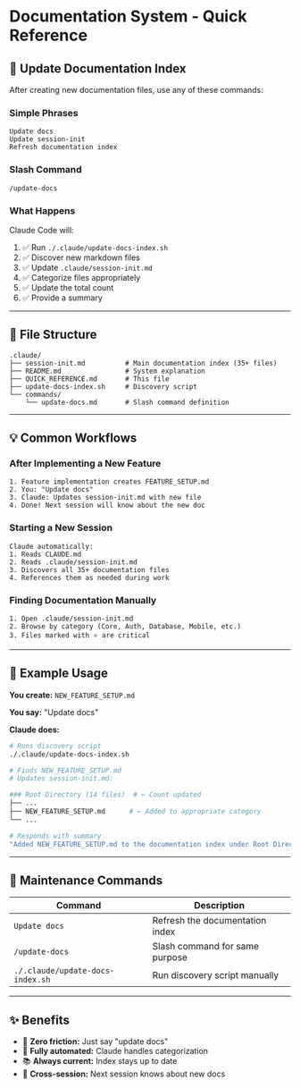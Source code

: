 # Documentation System - Quick Reference

## 🔄 Update Documentation Index

After creating new documentation files, use any of these commands:

### Simple Phrases
```
Update docs
Update session-init
Refresh documentation index
```

### Slash Command
```
/update-docs
```

### What Happens
Claude Code will:
1. ✅ Run `./.claude/update-docs-index.sh`
2. ✅ Discover new markdown files
3. ✅ Update `.claude/session-init.md`
4. ✅ Categorize files appropriately
5. ✅ Update the total count
6. ✅ Provide a summary

---

## 📁 File Structure

```
.claude/
├── session-init.md          # Main documentation index (35+ files)
├── README.md                # System explanation
├── QUICK_REFERENCE.md       # This file
├── update-docs-index.sh     # Discovery script
└── commands/
    └── update-docs.md       # Slash command definition
```

---

## 💡 Common Workflows

### After Implementing a New Feature
```
1. Feature implementation creates FEATURE_SETUP.md
2. You: "Update docs"
3. Claude: Updates session-init.md with new file
4. Done! Next session will know about the new doc
```

### Starting a New Session
```
Claude automatically:
1. Reads CLAUDE.md
2. Reads .claude/session-init.md
3. Discovers all 35+ documentation files
4. References them as needed during work
```

### Finding Documentation Manually
```
1. Open .claude/session-init.md
2. Browse by category (Core, Auth, Database, Mobile, etc.)
3. Files marked with ⭐ are critical
```

---

## 🎯 Example Usage

**You create:** `NEW_FEATURE_SETUP.md`

**You say:** "Update docs"

**Claude does:**
```bash
# Runs discovery script
./.claude/update-docs-index.sh

# Finds NEW_FEATURE_SETUP.md
# Updates session-init.md:

### Root Directory (14 files)  # ← Count updated
├── ...
├── NEW_FEATURE_SETUP.md      # ← Added to appropriate category
└── ...

# Responds with summary
"Added NEW_FEATURE_SETUP.md to the documentation index under Root Directory."
```

---

## 🔧 Maintenance Commands

| Command | Description |
|---------|-------------|
| `Update docs` | Refresh the documentation index |
| `/update-docs` | Slash command for same purpose |
| `./.claude/update-docs-index.sh` | Run discovery script manually |

---

## ✨ Benefits

- 🚀 **Zero friction:** Just say "update docs"
- 🤖 **Fully automated:** Claude handles categorization
- 📚 **Always current:** Index stays up to date
- 🔄 **Cross-session:** Next session knows about new docs

